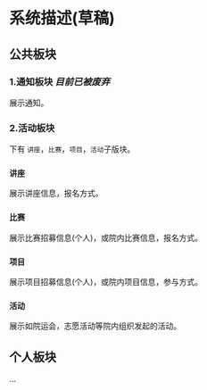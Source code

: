 # 系统描述(草稿)  
## 公共板块
### 1.通知板块 *目前已被废弃* 
展示通知。
### 2.活动板块
下有 `讲座`，`比赛`，`项目`，`活动`子版块。
### `讲座`
展示讲座信息，报名方式。
### `比赛`
展示比赛招募信息(个人)，或院内比赛信息，报名方式。
### `项目`
展示项目招募信息(个人)，或院内项目信息，参与方式。
### `活动`
展示如院运会，志愿活动等院内组织发起的活动。  
## 个人板块
...  
